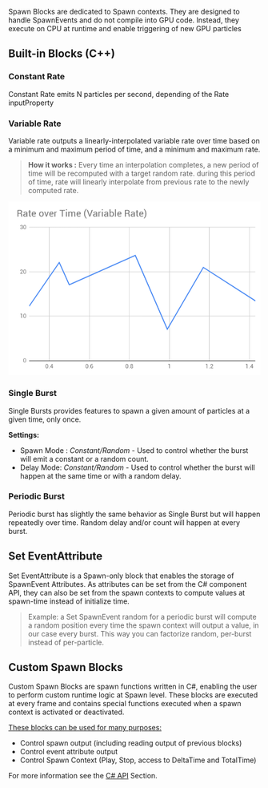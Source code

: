 Spawn Blocks are dedicated to Spawn contexts. They are designed to handle SpawnEvents and do not compile into GPU code. Instead, they execute on CPU at runtime and enable triggering of new GPU particles

## Built-in Blocks (C++)

### Constant Rate

Constant Rate emits N particles per second, depending of the Rate inputProperty

### Variable Rate

Variable rate outputs a linearly-interpolated variable rate over time based on a minimum and maximum period of time, and a minimum and maximum rate.

> **How it works :** Every time an interpolation completes, a new period of time will be recomputed with a target random rate. during this period of time, rate will linearly interpolate from previous rate to the newly computed rate.

![](Pages/VFXEditor/img/variable-rate.png)

### Single Burst

Single Bursts provides features to spawn a given amount of particles at a given time, only once.

**Settings:**

* Spawn Mode : *Constant/Random* - Used to control whether the burst will emit a constant or a random count.
* Delay Mode: *Constant/Random* - Used to control whether the burst will happen at the same time or with a random delay.

### Periodic Burst

Periodic burst has slightly the same behavior as Single Burst but will happen repeatedly over time. Random delay and/or count will happen at every burst.

## Set EventAttribute

Set EventAttribute is a Spawn-only block that enables the storage of SpawnEvent Attributes. As attributes can be set from the C# component API, they can also be set from the spawn contexts to compute values at spawn-time instead of initialize time. 

> Example: a Set SpawnEvent random for a periodic burst will compute a random position every time the spawn context will output a value, in our case every burst. This way you can factorize random, per-burst instead of per-particle.

## Custom Spawn Blocks

Custom Spawn Blocks are spawn functions written in C#, enabling the user to perform custom runtime logic at Spawn level. These blocks are executed at every frame and contains special functions executed when a spawn context is activated or deactivated.

<u>These blocks can be used for many purposes:</u>

* Control spawn output (including reading output of previous blocks)
* Control event attribute output
* Control Spawn Context (Play, Stop, access to DeltaTime and TotalTime)

For more information see the [C# API](VFX-Csharp-API) Section.